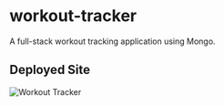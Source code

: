# workout-tracker
A full-stack workout tracking application using Mongo.

## Deployed Site

![Workout Tracker](https://workout-fitness-tracker.herokuapp.com/)
